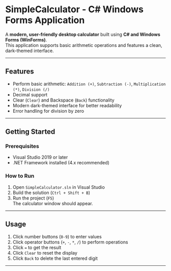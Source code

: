 # SimpleCalculator - C# Windows Forms Application

A **modern, user-friendly desktop calculator** built using **C# and Windows Forms (WinForms)**.  
This application supports basic arithmetic operations and features a clean, dark-themed interface.

---

## Features

- Perform basic arithmetic: `Addition (+)`, `Subtraction (-)`, `Multiplication (*)`, `Division (/)`
- Decimal support
- Clear (`Clear`) and Backspace (`Back`) functionality
- Modern dark-themed interface for better readability
- Error handling for division by zero

---

## Getting Started

### Prerequisites

- Visual Studio 2019 or later
- .NET Framework installed (4.x recommended)

### How to Run

1. Open `SimpleCalculator.sln` in Visual Studio
2. Build the solution (`Ctrl + Shift + B`)
3. Run the project (`F5`)  
   The calculator window should appear.

---

## Usage

1. Click number buttons (`0-9`) to enter values
2. Click operator buttons (`+`, `-`, `*`, `/`) to perform operations
3. Click `=` to get the result
4. Click `Clear` to reset the display
5. Click `Back` to delete the last entered digit

---
